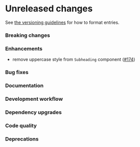 # Unreleased changes

See [the versioning guidelines](VERSIONING.md) for how to format entries.

### Breaking changes

### Enhancements

-   remove uppercase style from `Subheading` component ([#174](https://github.com/FieldLevel/FieldLevelPlaybook/pull/174))

### Bug fixes

### Documentation

### Development workflow

### Dependency upgrades

### Code quality

### Deprecations
